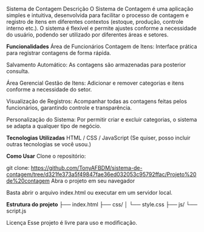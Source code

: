 Sistema de Contagem
Descrição
O Sistema de Contagem é uma aplicação simples e intuitiva, desenvolvida para facilitar o processo de contagem e registro de itens em diferentes contextos (estoque, produção, controle interno etc.).
O sistema é flexível e permite ajustes conforme a necessidade do usuário, podendo ser utilizado por diferentes áreas e setores.

**Funcionalidades**
Área de Funcionários
Contagem de Itens: Interface prática para registrar contagens de forma rápida.

Salvamento Automático: As contagens são armazenadas para posterior consulta.

Área Gerencial
Gestão de Itens: Adicionar e remover categorias e itens conforme a necessidade do setor.

Visualização de Registros: Acompanhar todas as contagens feitas pelos funcionários, garantindo controle e transparência.

Personalização do Sistema: Por permitir criar e excluir categorias, o sistema se adapta a qualquer tipo de negócio.

**Tecnologias Utilizadas**
HTML / CSS / JavaScript
(Se quiser, posso incluir outras tecnologias se você usou.)

**Como Usar**
Clone o repositório:

git clone: https://github.com/TonyAFBDM/sistema-de-contagem/tree/d321fe373a5f49847fae36ed032053c95792ffac/Projeto%20de%20contagem
Abra o projeto em seu navegador

Basta abrir o arquivo index.html ou executar em um servidor local.

**Estrutura do projeto**
├── index.html
├── css/
│   └── style.css
├── js/
    └── script.js
    
Licença
Esse projeto é livre para uso e modificação.
